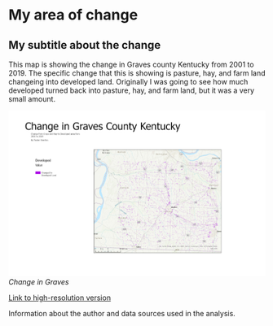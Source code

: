 # My area of change
## My subtitle about the change

This map is showing the change in Graves county Kentucky from 2001 to 2019. The specific
change that this is showing is pasture, hay, and farm land changeing into developed land. Originally
I was going to see how much developed turned back into pasture, hay, and farm land, but it was a very 
small amount.  

![Caption of map](Layout1.jpg)     
*Change in Graves*

[Link to high-resolution version](Layout1.pdf)     

Information about the author and data sources used in the analysis.